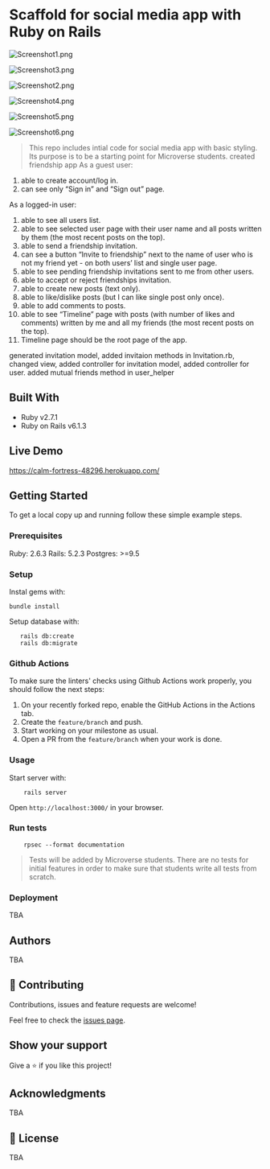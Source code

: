 # Scaffold for social media app with Ruby on Rails

![Screenshot1.png](./app/assets/images/Screenshot1.png)

![Screenshot3.png](./app/assets/images/Screenshot3.png)

![Screenshot2.png](./app/assets/images/Screenshot2.png)

![Screenshot4.png](./app/assets/images/Screenshot4.png)

![Screenshot5.png](./app/assets/images/Screenshot5.png)

![Screenshot6.png](./app/assets/images/Screenshot6.png)



> This repo includes intial code for social media app with basic styling. Its purpose is to be a starting point for Microverse students.
created friendship app 
As a guest user:
1. able to create account/log in.
2. can see only “Sign in” and “Sign out” page.

As a logged-in user:

1. able to see all users list.
2. able to see selected user page with their user name and all posts written by them (the most recent posts on the top).
3. able to send a friendship invitation.
4. can see a button “Invite to friendship” next to the name of user who is not my friend yet - on both users’ list and single user page.
5. able to see pending friendship invitations sent to me from other users.
6. able to accept or reject friendships invitation.
7. able to create new posts (text only).
8. able to like/dislike posts (but I can like single post only once).
9. able to add comments to posts.
10. able to see “Timeline” page with posts (with number of likes and comments) written by me and all my friends (the most recent posts on the top).
11. Timeline page should be the root page of the app.

generated invitation model, added invitaion methods in Invitation.rb, changed view, added controller for invitation model, added controller for user. 
added mutual friends method in user_helper

## Built With

- Ruby v2.7.1
- Ruby on Rails v6.1.3

## Live Demo

https://calm-fortress-48296.herokuapp.com/


## Getting Started

To get a local copy up and running follow these simple example steps.

### Prerequisites

Ruby: 2.6.3
Rails: 5.2.3
Postgres: >=9.5

### Setup

Instal gems with:

```
bundle install
```

Setup database with:

```
   rails db:create
   rails db:migrate
```

### Github Actions

To make sure the linters' checks using Github Actions work properly, you should follow the next steps:

1. On your recently forked repo, enable the GitHub Actions in the Actions tab.
2. Create the `feature/branch` and push.
3. Start working on your milestone as usual.
4. Open a PR from the `feature/branch` when your work is done.


### Usage

Start server with:

```
    rails server
```

Open `http://localhost:3000/` in your browser.

### Run tests

```
    rpsec --format documentation
```

> Tests will be added by Microverse students. There are no tests for initial features in order to make sure that students write all tests from scratch.

### Deployment

TBA

## Authors

TBA

## 🤝 Contributing

Contributions, issues and feature requests are welcome!

Feel free to check the [issues page](issues/).

## Show your support

Give a ⭐️ if you like this project!

## Acknowledgments

TBA

## 📝 License

TBA

